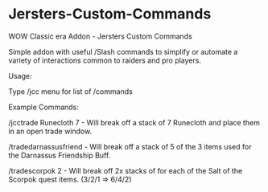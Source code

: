 # Jersters-Custom-Commands
WOW Classic era Addon - Jersters Custom Commands

Simple addon with useful /Slash commands to simplify or automate a variety of interactions common to raiders and pro players.

Usage:

Type /jcc menu for list of /commands

Example Commands:

/jcctrade Runecloth 7 - Will break off a stack of 7 Runecloth and place them in an open trade window.

/tradedarnassusfriend - Will break off a stack of 5 of the 3 items used for the Darnassus Friendship Buff.

/tradescorpok 2 - Will break off 2x stacks of for each of the Salt of the Scorpok quest items. (3/2/1 => 6/4/2)
